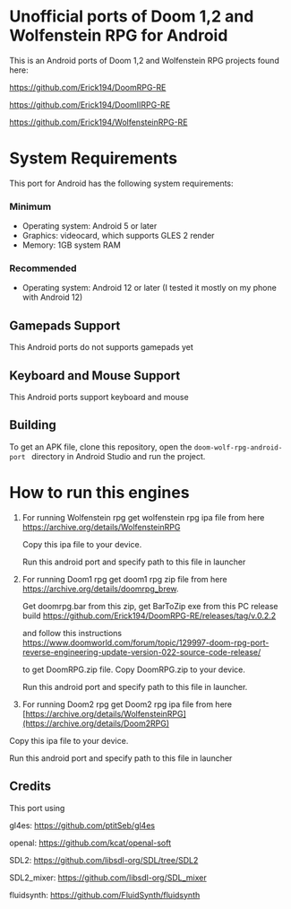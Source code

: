 # Unofficial ports of Doom 1,2 and Wolfenstein RPG for Android
This is an Android ports of Doom 1,2 and Wolfenstein RPG projects found here:

https://github.com/Erick194/DoomRPG-RE

https://github.com/Erick194/DoomIIRPG-RE

https://github.com/Erick194/WolfensteinRPG-RE

# System Requirements

This port for Android has the following system requirements:
### Minimum
* Operating system: Android 5 or later
* Graphics: videocard, which supports GLES 2 render
* Memory: 1GB system RAM

### Recommended
* Operating system: Android 12 or later (I tested it mostly on my phone with Android 12)

## Gamepads Support
This Android ports do not supports gamepads yet

## Keyboard and Mouse Support
This Android ports support keyboard and mouse

## Building

To get an APK file, clone this repository, open the `doom-wolf-rpg-android-port ` directory in Android Studio and run the project.

# How to run this engines
1. For running Wolfenstein rpg get wolfenstein rpg ipa file from here https://archive.org/details/WolfensteinRPG

   Copy this ipa file to your device.

   Run this android port and specify path to this file in launcher

2. For running Doom1 rpg get doom1 rpg zip file from here https://archive.org/details/doomrpg_brew.

   Get doomrpg.bar from this zip, get BarToZip exe from this PC release build https://github.com/Erick194/DoomRPG-RE/releases/tag/v.0.2.2 

   and follow this instructions https://www.doomworld.com/forum/topic/129997-doom-rpg-port-reverse-engineering-update-version-022-source-code-release/

   to get DoomRPG.zip file. Copy DoomRPG.zip to your device.

   Run this android port and specify path to this file in launcher.

4.  For running Doom2 rpg get Doom2 rpg ipa file from here [https://archive.org/details/WolfensteinRPG](https://archive.org/details/Doom2RPG)

   Copy this ipa file to your device.
   
   Run this android port and specify path to this file in launcher

## Credits
This port using

gl4es: https://github.com/ptitSeb/gl4es

openal: https://github.com/kcat/openal-soft

SDL2: https://github.com/libsdl-org/SDL/tree/SDL2

SDL2_mixer: https://github.com/libsdl-org/SDL_mixer

fluidsynth: https://github.com/FluidSynth/fluidsynth
